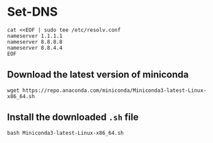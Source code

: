 # Set-DNS

```
cat <<EOF | sudo tee /etc/resolv.conf
nameserver 1.1.1.1
nameserver 8.8.8.8
nameserver 8.8.4.4
EOF
```

## Download the latest version of miniconda

```
wget https://repo.anaconda.com/miniconda/Miniconda3-latest-Linux-x86_64.sh
```

## Install the downloaded `.sh` file

```
bash Miniconda3-latest-Linux-x86_64.sh
```